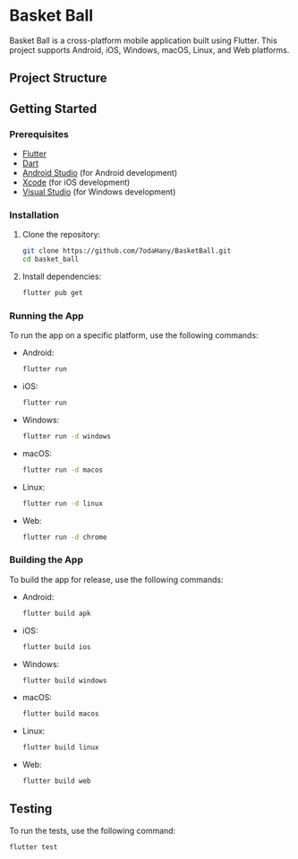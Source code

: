 # Basket Ball

Basket Ball is a cross-platform mobile application built using Flutter. This project supports Android, iOS, Windows, macOS, Linux, and Web platforms.

## Project Structure

## Getting Started

### Prerequisites

- [Flutter](https://flutter.dev/docs/get-started/install)
- [Dart](https://dart.dev/get-dart)
- [Android Studio](https://developer.android.com/studio) (for Android development)
- [Xcode](https://developer.apple.com/xcode/) (for iOS development)
- [Visual Studio](https://visualstudio.microsoft.com/) (for Windows development)

### Installation

1. Clone the repository:
    ```sh
    git clone https://github.com/7odaHany/BasketBall.git
    cd basket_ball
    ```

2. Install dependencies:
    ```sh
    flutter pub get
    ```

### Running the App

To run the app on a specific platform, use the following commands:

- Android:
    ```sh
    flutter run
    ```

- iOS:
    ```sh
    flutter run
    ```

- Windows:
    ```sh
    flutter run -d windows
    ```

- macOS:
    ```sh
    flutter run -d macos
    ```

- Linux:
    ```sh
    flutter run -d linux
    ```

- Web:
    ```sh
    flutter run -d chrome
    ```

### Building the App

To build the app for release, use the following commands:

- Android:
    ```sh
    flutter build apk
    ```

- iOS:
    ```sh
    flutter build ios
    ```

- Windows:
    ```sh
    flutter build windows
    ```

- macOS:
    ```sh
    flutter build macos
    ```

- Linux:
    ```sh
    flutter build linux
    ```

- Web:
    ```sh
    flutter build web
    ```

## Testing

To run the tests, use the following command:

```sh
flutter test
